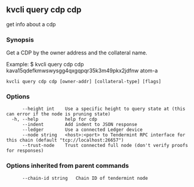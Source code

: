 <!--
title: cdp
-->
## kvcli query cdp cdp

get info about a cdp

### Synopsis

Get a CDP by the owner address and the collateral name.

Example:
$ kvcli query cdp cdp kava15qdefkmwswysgg4qxgqpqr35k3m49pkx2jdfnw atom-a

```
kvcli query cdp cdp [owner-addr] [collateral-type] [flags]
```

### Options

```
      --height int    Use a specific height to query state at (this can error if the node is pruning state)
  -h, --help          help for cdp
      --indent        Add indent to JSON response
      --ledger        Use a connected Ledger device
      --node string   <host>:<port> to Tendermint RPC interface for this chain (default "tcp://localhost:26657")
      --trust-node    Trust connected full node (don't verify proofs for responses)
```

### Options inherited from parent commands

```
      --chain-id string   Chain ID of tendermint node
```

